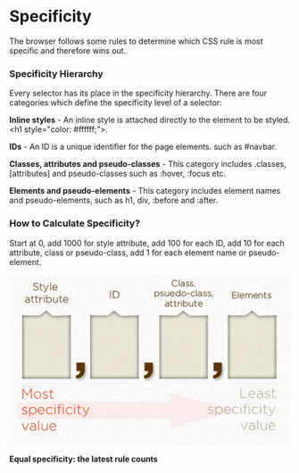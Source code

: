 # Specificity

The browser follows some rules to determine which CSS rule is most specific and therefore wins out.

### Specificity Hierarchy

Every selector has its place in the specificity hierarchy. There are four categories which define the specificity level of a selector:

**Inline styles** - An inline style is attached directly to the element to be styled. &lt;h1 style="color: \#ffffff;"&gt;.

**IDs** - An ID is a unique identifier for the page elements. such as \#navbar.

**Classes, attributes and pseudo-classes** - This category includes .classes, \[attributes\] and pseudo-classes such as :hover, :focus etc.

**Elements and pseudo-elements** - This category includes element names and pseudo-elements, such as h1, div, :before and :after.

### How to Calculate Specificity?

Start at 0, add 1000 for style attribute, add 100 for each ID, add 10 for each attribute, class or pseudo-class, add 1 for each element name or pseudo-element.

![](../.gitbook/assets/image%20%281%29.png)

 **Equal specificity: the latest rule counts**

